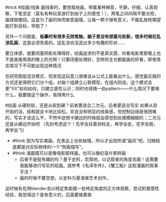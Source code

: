 #trick #绘画/线条 画线条时，要悠哉地画，带着某种禅意，平静，仔细、认真观察，下笔坚定（莫名有种玩音游打到拍子上的感觉！），两笔之间间隔不要太短，画错就撤回。这是为了画的快而故意画慢。让每一颗子弹有意义，不能乱放枪期望能打到目标，早跑了！

另外一个问题是，**临摹时有很多无效笔触，脑子里没有想着光和影，很多时候在乱涂乱画**，这是必须改善的。这乱涂也没造出多少有趣的形状……


要立体感，就要闭塞阴影处理得好，绘画追求的不是真实感，你看电影里那晚上也不是直接用真的晚上的光啊！只要闭塞处理好，怎样的主光都能画的好看，即使真实情况下不可能出现这种情况


在研究图层混合模式，但发现这玩意儿很难说从公式上能看出什么，感觉最实践的方式还是得把它们分个组，对每个组建立心智模型，在组内则说，这个模式会更“XX”如何如何，只建立感性认识；同时也得搞一些pattern——什么情况下要用什么，我要做这个操作，我得用什么

#绘画 从硬到软，还是从软到硬？前者更适合二次元，后者更适合写实
如果从软开始的话，结构就会卡地比较松，并且没有明显的线条感，但控制边缘是很困难的，写实才该这么干，不然中途想卡硬边的时候就会感觉到处模模糊糊的；二次元还是从硬边开始吧
（先别考虑这个！先学会拄着拐杖走，再学会走，在学会跑，再学会飞）

- #think 因为写实难画，在表达上也有缺憾，所以才出现所谓“画风”吧，归根结底都是对实际物体的一个“侧面描写”。
- #think 漫画既可以是像电影那样画，也可以像纪录片那样画
	- 后者不是挺有趣的吗？基于史料，宏观地，以记叙者的角度去画！这需要我能够进行写实的绘画。就参考《毛泽东传》，《蟹工船》这些漫画的叙事手法？
	- 画的时候不要空想，以史料为基准做艺术创作。


这时候有在用blender去以特定焦距摆一些特定角度的正方体观察，尝试积累感性经验，我觉得这个是有意义的，后面要接着做